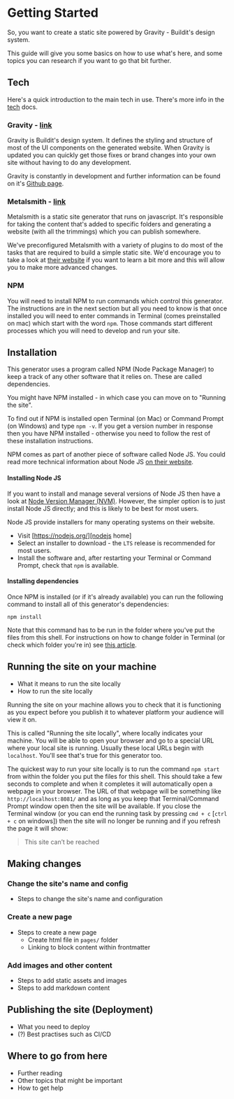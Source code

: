 # Getting Started
So, you want to create a static site powered by Gravity - Buildit's design system.

This guide will give you some basics on how to use what's here, and some topics you can research if you want to go that
bit further.

## Tech
Here's a quick introduction to the main tech in use. There's more info in the [tech][tech docs] docs.

### Gravity - [link][gravity home]
Gravity is Buildit's design system. It defines the styling and structure of most of the UI components on the generated
website. When Gravity is updated you can quickly get those fixes or brand changes into your own site without having to
do any development.

Gravity is constantly in development and further information can be found on it's [Github page][gravity home].

### Metalsmith - [link][metalsmith home]
Metalsmith is a static site generator that runs on javascript. It's responsible for taking the content that's added to
specific folders and generating a website (with all the trimmings) which you can publish somewhere.

We've preconfigured Metalsmith with a variety of plugins to do most of the tasks that are required to build a simple
static site. We'd encourage you to take a look at [their website][metalsmith home] if you want to learn a bit more and
this will allow you to make more advanced changes.

### NPM
You will need to install NPM to run commands which control this generator. The instructions are in the
next section but all you need to know is that once installed you will need to enter commands in Terminal (comes
preinstalled on mac) which start with the word `npm`. Those commands start different processes which you will need to
develop and run your site.

## Installation

This generator uses a program called NPM (Node Package Manager) to keep a track of any other software that it relies on.
These are called dependencies.

You might have NPM installed - in which case you can move on to "Running the site".

To find out if NPM is installed open Terminal (on Mac) or Command Prompt (on Windows) and type `npm -v`. If you get a
version number in response then you have NPM installed - otherwise you need to follow the rest of these installation
instructions.

NPM comes as part of another piece of software called Node JS. You could read more technical information about Node JS
[on their website][nodejs about].

#### Installing Node JS
If you want to install and manage several versions of Node JS then have a look at [Node Version Manager (NVM)][nvm home].
However, the simpler option is to just install Node JS directly; and this is likely to be best for most users.

Node JS provide installers for many operating systems on their website.
- Visit [https://nodejs.org/][nodejs home]
- Select an installer to download - the `LTS` release is recommended for most users.
- Install the software and, after restarting your Terminal or Command Prompt, check that `npm` is available.

#### Installing dependencies
Once NPM is installed (or if it's already available) you can run the following command to install all of this
generator's dependencies:
```
npm install
```
Note that this command has to be run in the folder where you've put the files from this shell. For instructions on how
to change folder in Terminal (or check which folder you're in) see
[this article](https://www.macworld.com/article/2042378/master-the-command-line-navigating-files-and-folders.html).

## Running the site on your machine
- What it means to run the site locally
- How to run the site locally

Running the site on your machine allows you to check that it is functioning as you expect before you publish it to
whatever platform your audience will view it on.

This is called "Running the site locally", where locally indicates your machine. You will be able to open your browser
and go to a special URL where your local site is running. Usually these local URLs begin with `localhost`. You'll see
that's true for this generator too.

The quickest way to run your site locally is to run the command `npm start` from within the folder you put the files for
this shell. This should take a few seconds to complete and when it completes it will automatically open a webpage in
your browser. The URL of that webpage will be something like `http://localhost:8081/` and as long as you keep that
Terminal/Command Prompt window open then the site will be available. If you close the Terminal window (or you can end
the running task by pressing `cmd + c` [`ctrl + c` on windows]) then the site will no longer be running and if you
refresh the page it will show:
> This site can’t be reached

## Making changes
### Change the site's name and config
- Steps to change the site's name and configuration
### Create a new page
- Steps to create a new page
  - Create html file in `pages/` folder
  - Linking to block content within frontmatter
### Add images and other content
- Steps to add static assets and images
- Steps to add markdown content

## Publishing the site (Deployment)
- What you need to deploy
- (?) Best practises such as CI/CD

## Where to go from here
- Further reading
- Other topics that might be important
- How to get help

[tech docs]: tech.md
[gravity home]: https://github.com/buildit/gravity-ui-sass
[metalsmith home]: https://metalsmith.io/
[nodejs about]: https://nodejs.org/about/
[nodejs home]: https://nodejs.org/
[nvm home]: https://github.com/creationix/nvm